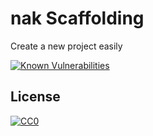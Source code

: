 # nak Scaffolding

Create a new project easily

[![Known Vulnerabilities](https://snyk.io/test/github/nabaroa/nak-scaffolding/badge.svg?targetFile=package.json)](https://snyk.io/test/github/nabaroa/nak-scaffolding?targetFile=package.json)

## License
[![CC0](http://mirrors.creativecommons.org/presskit/buttons/88x31/svg/cc-zero.svg)](https://creativecommons.org/publicdomain/zero/1.0/)
